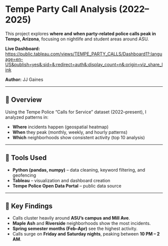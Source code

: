 # Tempe Party Call Analysis (2022–2025)

This project explores **where and when party-related police calls peak in Tempe, Arizona**, focusing on nightlife and student areas around ASU.

**Live Dashboard:** https://public.tableau.com/views/TEMPE_PARTY_CALLS/Dashboard1?:language=en-US&publish=yes&:sid=&:redirect=auth&:display_count=n&:origin=viz_share_link

**Author:** JJ Gaines  

---

## 🧭 Overview
Using the Tempe Police “Calls for Service” dataset (2022–present), I analyzed patterns in:
- **Where** incidents happen (geospatial heatmap)
- **When** they peak (monthly, weekly, and hourly patterns)
- **Which** neighborhoods show consistent activity (top 10 analysis)

---

## 🔧 Tools Used
- **Python (pandas, numpy)** – data cleaning, keyword filtering, and geofencing
- **Tableau** – visualization and dashboard creation
- **Tempe Police Open Data Portal** – public data source

---

## 🧮 Key Findings
- Calls cluster heavily around **ASU’s campus and Mill Ave**.
- **Maple Ash** and **Riverside** neighborhoods show the most incidents.
- **Spring semester months (Feb–Apr)** see the highest activity.
- Calls surge on **Friday and Saturday nights**, peaking between **10 PM – 2 AM**.
